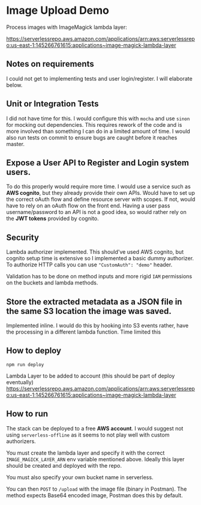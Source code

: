 # Image Upload Demo

Process images with ImageMagick lambda layer:

https://serverlessrepo.aws.amazon.com/applications/arn:aws:serverlessrepo:us-east-1:145266761615:applications~image-magick-lambda-layer

## Notes on requirements

I could not get to implementing tests and user login/register. I will elaborate below.

## Unit or Integration Tests

I did not have time for this. I would configure this with `mocha` and use `sinon` for mocking out dependencies. This requires rework of the code and is more involved than something I can do in a limited amount of time. I would also run tests on commit to ensure bugs are caught before it reaches master.

## Expose a User API to Register and Login system users.

To do this properly would require more time. I would use a service such as **AWS cognito**, but they already provide their own APIs. Would have to set up the correct oAuth flow and define resource server with scopes. If not, would have to rely on an oAuth flow on the front end. Having a user pass username/password to an API is not a good idea, so would rather rely on the **JWT tokens** provided by cognito.

## Security

Lambda authorizer implemented. This should've used AWS cognito, but cognito setup time is extensive so I implemented a basic dummy authorizer. To authorize HTTP calls
you can use `"CustomAuth": "demo"` header.

Validation has to be done on method inputs and more rigid `IAM` permissions on the buckets and lambda methods.

## Store the extracted metadata as a JSON file in the same S3 location the image was saved.

Implemented inline. I would do this by hooking into S3 events rather, have the processing in a different lambda function. Time limited this


## How to deploy

`npm run deploy`

Lambda Layer to be added to account (this should be part of deploy eventually)
https://serverlessrepo.aws.amazon.com/applications/arn:aws:serverlessrepo:us-east-1:145266761615:applications~image-magick-lambda-layer

## How to run

The stack can be deployed to a free **AWS account**. I would suggest not using `serverless-offline` as it seems to not play well with custom authorizers.

You must create the lambda layer and specify it with the correct `IMAGE_MAGICK_LAYER_ARN` env variable mentioned above. Ideally this layer should be created and deployed with the repo.

You must also specify your own bucket name in serverless.

You can then `POST` to `/upload` with the image file (binary in Postman). The method expects Base64 encoded image, Postman does this by default.